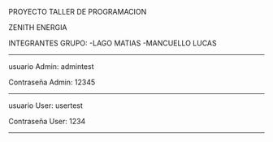 PROYECTO TALLER DE PROGRAMACION

ZENITH ENERGIA

INTEGRANTES GRUPO:
-LAGO MATIAS
-MANCUELLO LUCAS

---------------------
usuario Admin:
admintest

Contraseña Admin:
12345

---------------------

usuario User:
usertest

Contraseña User:
1234

---------------------
